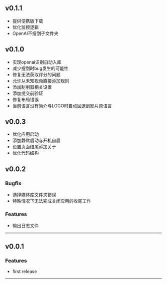 ## v0.1.1

- 提供便携版下载
- 优化监控逻辑
- OpenAI不搜刮子文件夹

## v0.1.0

- 实现openai识别自动入库
- 减少搜刮时bug发生的可能性
- 修复无法获取评分的问题
- 允许从未知视频直接添加规则
- 添加刮削器相关设置
- 添加提交前验证
- 修复布局错误
- 当前语言没有简介与LOGO时自动回退到影片原语言

## v0.0.3

- 优化应用启动
- 添加静默启动与开机自启
- 设置页面结尾添加关于
- 优化代码结构

## v0.0.2

### Bugfix

- 选择媒体库文件夹错误
- 特殊情况下无法完成关闭应用的收尾工作

### Features

- 输出日志文件

---

## v0.0.1

### Features

- first release

---
